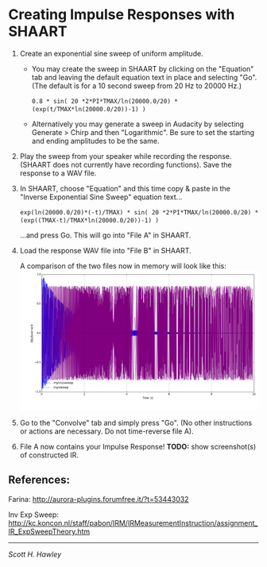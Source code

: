 # Creating Impulse Responses with SHAART

1. Create an exponential sine sweep of uniform amplitude.

    - You may create the sweep in SHAART by clicking on the "Equation" tab and leaving the default equation text in place and selecting "Go".  (The default is for a 10 second sweep from 20 Hz to 20000 Hz.)

      ```blah 
      0.8 * sin( 20 *2*PI*TMAX/ln(20000.0/20) * (exp(t/TMAX*ln(20000.0/20))-1) )
      ```

   - Alternatively you may generate a sweep in Audacity by selecting Generate > Chirp and then "Logarithmic". Be sure to set the starting and ending amplitudes to be the same.

2. Play the sweep from your speaker while recording the response.  (SHAART does not currently have recording functions).  Save the response to a WAV file.

3. In SHAART, choose "Equation" and this time copy & paste in the "Inverse Exponential Sine Sweep" equation text...

   ```
   exp(ln(20000.0/20)*(-t)/TMAX) * sin( 20 *2*PI*TMAX/ln(20000.0/20) * (exp((TMAX-t)/TMAX*ln(20000.0/20))-1) )
   ```

   ...and press Go.   This will go into "File A" in SHAART.

4. Load the response WAV file into "File B" in SHAART.

   A comparison of the two files now in memory will look like this:
   ![ir_sweep_and_inv](ir_sweep_and_inv_waveform.png)

5. Go to the "Convolve" tab and simply press "Go".  (No other instructions or actions are necessary.  Do not time-reverse file A).

6. File A now contains your Impulse Response!
   **TODO:** show screenshot(s) of constructed IR.

## References:

Farina: <a href="http://aurora-plugins.forumfree.it/?t=53443032">http://aurora-plugins.forumfree.it/?t=53443032</a>

Inv Exp Sweep: http://kc.koncon.nl/staff/pabon/IRM/IRMeasurementInstruction/assignment_IR_ExpSweepTheory.htm

---

*Scott H. Hawley*